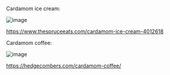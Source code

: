 
Cardamom ice cream:

![image](https://user-images.githubusercontent.com/23563444/169371327-74e0daf1-4a35-4cbb-8453-62eccac3a64a.png)


https://www.thespruceeats.com/cardamom-ice-cream-4012618


Cardamom coffee:


![image](https://user-images.githubusercontent.com/23563444/169371261-6ebb6181-15f0-4f8d-a235-69630b016118.png)

https://hedgecombers.com/cardamom-coffee/



